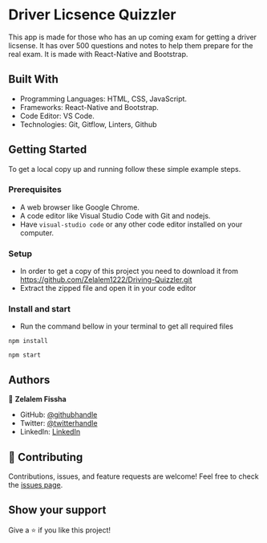 
# Driver Licsence Quizzler

This app is made for those who has an up coming exam for getting a driver licsense. It has over 500 questions and notes to help them prepare for the real exam. It is made with React-Native and Bootstrap. 

## Built With

- Programming Languages: HTML, CSS, JavaScript.
- Frameworks: React-Native and Bootstrap.
- Code Editor: VS Code.
- Technologies: Git, Gitflow, Linters, Github


## Getting Started

To get a local copy up and running follow these simple example steps.

### Prerequisites

- A web browser like Google Chrome.
- A code editor like Visual Studio Code with Git and nodejs.
- Have `visual-studio code` or any other code editor installed on your computer.

### Setup

- In order to get a copy of this project you need to download it from https://github.com/Zelalem1222/Driving-Quizzler.git
- Extract the zipped file and open it in your code editor

### Install and start

- Run the command bellow in your terminal to get all required files

```
npm install
```

```
npm start
```

## Authors


👤 **Zelalem Fissha**

- GitHub: [@githubhandle](https://github.com/Zelalem1222)
- Twitter: [@twitterhandle](https://twitter.com/Zelalem52236790)
- LinkedIn: [LinkedIn](https://www.linkedin.com/in/zelalemfissha/)



## 🤝 Contributing

Contributions, issues, and feature requests are welcome!
Feel free to check the [issues page](../../issues/).

## Show your support

Give a ⭐️ if you like this project!


